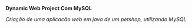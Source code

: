 <strong>Dynamic Web Project Com MySQL</strong>

*Criação de uma aplicacão web em java de um petshop, utilizando MySQL*
